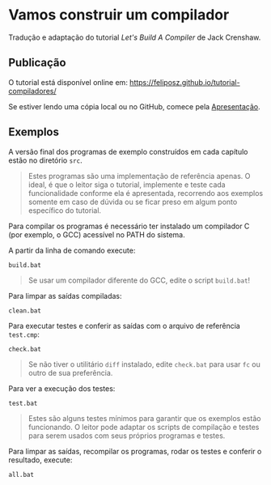 # Vamos construir um compilador

Tradução e adaptação do tutorial *Let's Build A Compiler* de Jack Crenshaw.

## Publicação

O tutorial está disponível online em: <https://feliposz.github.io/tutorial-compiladores/>

Se estiver lendo uma cópia local ou no GitHub, comece pela [Apresentação](index.md).

## Exemplos

A versão final dos programas de exemplo construídos em cada capítulo estão no diretório `src`.

> Estes programas são uma implementação de referência apenas. O ideal, é que o leitor siga o tutorial, implemente e teste cada funcionalidade conforme ela é apresentada, recorrendo aos exemplos somente em caso de dúvida ou se ficar preso em algum ponto específico do tutorial.

Para compilar os programas é necessário ter instalado um compilador C (por exemplo, o GCC) acessível no PATH do sistema.

A partir da linha de comando execute:

```
build.bat
```

> Se usar um compilador diferente do GCC, edite o script `build.bat`!

Para limpar as saídas compiladas:

```
clean.bat
```

Para executar testes e conferir as saídas com o arquivo de referência `test.cmp`:

```
check.bat
```

> Se não tiver o utilitário `diff` instalado, edite `check.bat` para usar `fc` ou outro de sua preferência.

Para ver a execução dos testes:

```
test.bat
```

> Estes são alguns testes mínimos para garantir que os exemplos estão funcionando. O leitor pode adaptar os scripts de compilação e testes para serem usados com seus próprios programas e testes.

Para limpar as saídas, recompilar os programas, rodar os testes e conferir o resultado, execute:

```
all.bat
```
